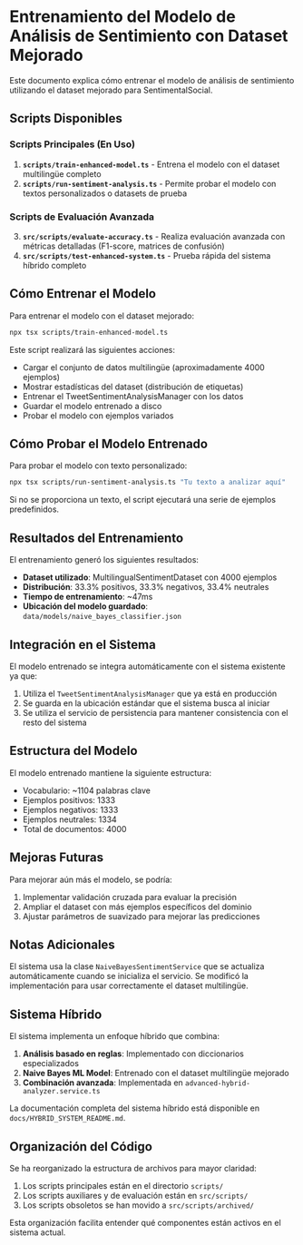 # Entrenamiento del Modelo de Análisis de Sentimiento con Dataset Mejorado

Este documento explica cómo entrenar el modelo de análisis de sentimiento utilizando el dataset mejorado para SentimentalSocial.

## Scripts Disponibles

### Scripts Principales (En Uso)

1. **`scripts/train-enhanced-model.ts`** - Entrena el modelo con el dataset multilingüe completo
2. **`scripts/run-sentiment-analysis.ts`** - Permite probar el modelo con textos personalizados o datasets de prueba

### Scripts de Evaluación Avanzada

3. **`src/scripts/evaluate-accuracy.ts`** - Realiza evaluación avanzada con métricas detalladas (F1-score, matrices de confusión)
4. **`src/scripts/test-enhanced-system.ts`** - Prueba rápida del sistema híbrido completo

## Cómo Entrenar el Modelo

Para entrenar el modelo con el dataset mejorado:

```bash
npx tsx scripts/train-enhanced-model.ts
```

Este script realizará las siguientes acciones:
- Cargar el conjunto de datos multilingüe (aproximadamente 4000 ejemplos)
- Mostrar estadísticas del dataset (distribución de etiquetas)
- Entrenar el TweetSentimentAnalysisManager con los datos
- Guardar el modelo entrenado a disco
- Probar el modelo con ejemplos variados

## Cómo Probar el Modelo Entrenado

Para probar el modelo con texto personalizado:

```bash
npx tsx scripts/run-sentiment-analysis.ts "Tu texto a analizar aquí"
```

Si no se proporciona un texto, el script ejecutará una serie de ejemplos predefinidos.

## Resultados del Entrenamiento

El entrenamiento generó los siguientes resultados:

- **Dataset utilizado**: MultilingualSentimentDataset con 4000 ejemplos
- **Distribución**: 33.3% positivos, 33.3% negativos, 33.4% neutrales
- **Tiempo de entrenamiento**: ~47ms
- **Ubicación del modelo guardado**: `data/models/naive_bayes_classifier.json`

## Integración en el Sistema

El modelo entrenado se integra automáticamente con el sistema existente ya que:

1. Utiliza el `TweetSentimentAnalysisManager` que ya está en producción
2. Se guarda en la ubicación estándar que el sistema busca al iniciar
3. Se utiliza el servicio de persistencia para mantener consistencia con el resto del sistema

## Estructura del Modelo

El modelo entrenado mantiene la siguiente estructura:
- Vocabulario: ~1104 palabras clave
- Ejemplos positivos: 1333
- Ejemplos negativos: 1333
- Ejemplos neutrales: 1334
- Total de documentos: 4000

## Mejoras Futuras

Para mejorar aún más el modelo, se podría:

1. Implementar validación cruzada para evaluar la precisión
2. Ampliar el dataset con más ejemplos específicos del dominio
3. Ajustar parámetros de suavizado para mejorar las predicciones

## Notas Adicionales

El sistema usa la clase `NaiveBayesSentimentService` que se actualiza automáticamente cuando se inicializa el servicio. Se modificó la implementación para usar correctamente el dataset multilingüe.

## Sistema Híbrido

El sistema implementa un enfoque híbrido que combina:

1. **Análisis basado en reglas**: Implementado con diccionarios especializados
2. **Naive Bayes ML Model**: Entrenado con el dataset multilingüe mejorado
3. **Combinación avanzada**: Implementada en `advanced-hybrid-analyzer.service.ts`

La documentación completa del sistema híbrido está disponible en `docs/HYBRID_SYSTEM_README.md`.

## Organización del Código

Se ha reorganizado la estructura de archivos para mayor claridad:

1. Los scripts principales están en el directorio `scripts/`
2. Los scripts auxiliares y de evaluación están en `src/scripts/`
3. Los scripts obsoletos se han movido a `src/scripts/archived/`

Esta organización facilita entender qué componentes están activos en el sistema actual.
